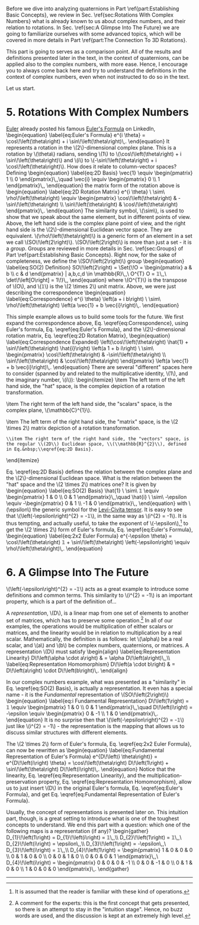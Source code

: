 <script src="load-mathjax.js" async></script> 

Before we dive into analyzing quaternions in Part&nbsp;\\ref{part:Establishing Basic Concepts}, we review in Sec.&nbsp;\\ref{sec:Rotations With Complex Numbers} what is already known to us about complex numbers, and their relation to rotations. In Sec.&nbsp;\\ref{sec:A Glimpse Into The Future} we are going to familiarize ourselves with some advanced topics, which will be covered in more details in Part&nbsp;\\ref{part:The Connection To 3D Rotations}.

This part is going to serves as a comparison point. All of the results and definitions presented later in the text, in the context of quaternions, can be applied also to the complex numbers, with more ease. Hence, I encourage you to always come back here and try to understand the definitions in the context of complex numbers, even when not instructed to do so in the text.

Let us start.

# 5. Rotations With Complex Numbers
<div style="display:none">\(\setSection{5}\)</div>

[Euler](https://en.wikipedia.org/wiki/Leonhard_Euler) already posted his famous [Euler's Formula](https://en.wikipedia.org/wiki/Euler%27s_formula) on LinkedIn,
\\begin{equation}
	\\label{eq:Euler's Formula}
	e^{i \\theta} = \\cos\\!\\left(\\theta\\right) + i \\sin\\!\\left(\\theta\\right)\\,.
\\end{equation}
It represents a rotation in the \\(2\\)-dimensional complex plane. This is a rotation by \\(\\theta\\) radians, sending \\(1\\) to \\(\\cos\\!\\left(\\theta\\right) + i \\sin\\!\\left(\\theta\\right)\\) and \\(i\\) to \\(-\\sin\\!\\left(\\theta\\right) + i \\cos\\!\\left(\\theta\\right)\\). How does it relate to column-vector spaces? Defining
\\begin{equation}
	\\label{eq:2D Basis}
	\\vec{1} \\equiv \\begin{pmatrix} 1 \\\\ 0 \\end{pmatrix}\\,,\\quad \\vec{i} \\equiv \\begin{pmatrix} 0 \\\\ 1 \\end{pmatrix}\\,,
\\end{equation}
the matrix form of the rotation above is
\\begin{equation}
	\\label{eq:2D Rotation Matrix}
	e^{i \\theta} \\ \\sim\\  \\rho\\!\\left(\\theta\\right) \\equiv \\begin{pmatrix} \\cos\\!\\left(\\theta\\right) & -\\sin\\!\\left(\\theta\\right) \\\\ \\sin\\!\\left(\\theta\\right) & \\cos\\!\\left(\\theta\\right) \\end{pmatrix}\\,.
\\end{equation}
The similarity symbol, \\(\\sim\\), is used to show that we speak about the same element, but in different points of view. Above, the left hand side is the complex plane point of view, and the right hand side is the \\(2\\)-dimensional Euclidean vector space. They are equivalent. \\(\\rho\\!\\left(\\theta\\right)\\) is a generic form of an element in a set we call \\(SO\\!\\left(2\\right)\\). \\(SO\\!\\left(2\\right)\\) is more than just a set - it is a *group*. Groups are reviewed in more details in Sec.&nbsp;\\ref{sec:Groups} of Part&nbsp;\\ref{part:Establishing Basic Concepts}. Right now, for the sake of completeness, we define the \\(SO\\!\\left(2\\right)\\) group
\\begin{equation}
	\\label{eq:SO(2) Definition}
	SO\\!\\left(2\\right) = \\Set{\\!O = \\begin{pmatrix} a & b \\\\ c & d \\end{pmatrix} | a,b,c,d \\in \\mathbb{R}\\,,\\ O^{T} O = 𝟙\\,,\\ \\det\\!\\left[O\\right] = 1\\!}\\,,
\\end{equation}
where \\(O^{T}\\) is the transpose of \\(O\\), and \\(𝟙\\) is the \\(2 \\times 2\\) unit matrix. Above, we were just describing the correspondence
\\begin{equation}
	\\label{eq:Correspondence}
	e^{i \\theta} \\left(a + i b\\right) \\ \\sim\\  \\rho\\!\\left(\\theta\\right) \\left(a \\vec{1} + b \\vec{i}\\right)\\,.
\\end{equation}

This simple example allows us to build some tools for the future. We first expand the correspondence above, Eq.&nbsp;\\eqref{eq:Correspondence}, using Euler's formula, Eq.&nbsp;\\eqref{eq:Euler's Formula}, and the \\(2\\)-dimensional rotation matrix, Eq.&nbsp;\\eqref{eq:2D Rotation Matrix},
\\begin{equation}
	\\label{eq:Correspondence Expanded}
	\\left(\\cos\\!\\left(\\theta\\right) \\hat{1} + \\sin\\!\\left(\\theta\\right) \\hat{i}\\right) \\left(a 1 + b i\\right) \\ \\sim\\  \\begin{pmatrix} \\cos\\!\\left(\\theta\\right) & -\\sin\\!\\left(\\theta\\right) \\\\ \\sin\\!\\left(\\theta\\right) & \\cos\\!\\left(\\theta\\right) \\end{pmatrix} \\left(a \\vec{1} + b \\vec{i}\\right)\\,.
\\end{equation}
There are several "different" spaces here to consider (spanned by and related to the multiplicative identity, \\(1\\), and the imaginary number, \\(i\\)):
\\begin{itemize}
	\\item The left term of the left hand side, the "hat" space, is the complex depiction of a rotation transformation.

  \\item The right term of the left hand side, the "scalars" space, is the complex plane, \\(\\mathbb{C}^{1}\\).

  \\item The left term of the right hand side, the "matrix" space, is the \\(2 \\times 2\\) matrix depiction of a rotation transformation.

	\\item The right term of the right hand side, the "vectors" space, is the regular \\(2D\\) Euclidean space, \\(\\mathbb{R}^{2}\\), defined in Eq.&nbsp;\\eqref{eq:2D Basis}.
\\end{itemize}

Eq.&nbsp;\\eqref{eq:2D Basis} defines the relation between the complex plane and the \\(2\\)-dimensional Euclidean space. What is the relation between the "hat" space and the \\(2 \\times 2\\) matrices one? It is given by
\\begin{equation}
	\\label{eq:SO(2) Basis}
	\\hat{1} \\ \\sim\\  𝟙 \\equiv \\begin{pmatrix} 1 & 0 \\\\ 0 & 1 \\end{pmatrix}\\,,\\quad \\hat{i} \\ \\sim\\  -\\epsilon \\equiv -\\begin{pmatrix} 0 & 1 \\\\ -1 & 0 \\end{pmatrix}\\,,
\\end{equation}
with \\(\\epsilon\\) the generic symbol for the [Levi-Civita tensor](https://en.wikipedia.org/wiki/Levi-Civita_symbol#Two_dimensions). It is easy to see that \\(\\left(-\\epsilon\\right)^{2} = -𝟙\\), in the same way as \\(i^{2} = -1\\). It is thus tempting, and actually useful, to take the exponent of \\(-\\epsilon\\),[^4] to get the \\(2 \\times 2\\) form of Euler's formula, Eq.&nbsp;\\eqref{eq:Euler's Formula},
\\begin{equation}
	\\label{eq:2x2 Euler Formula}
	e^{-\\epsilon \\theta} = \\cos\\!\\left(\\theta\\right) 𝟙 + \\sin\\!\\left(\\theta\\right) \\left(-\\epsilon\\right) \\equiv \\rho\\!\\left(\\theta\\right)\\,.
\\end{equation}

# 6. A Glimpse Into The Future
<div style="display:none">\(\setSection{6}\)</div>

\\(\\left(-\\epsilon\\right)^{2} = -𝟙\\) acts as a great example to introduce some definitions and common terms. This similarity to \\(i^{2} = -1\\) is an important property, which is a part of the definition of...

A *representation*, \\(D\\), is a linear map from one set of elements to another set of matrices, which has to preserve some operation.[^5] In all of our examples, the operations would be multiplication of either scalars or matrices, and the linearity would be in relation to multiplication by a real scalar. Mathematically, the definition is as follows: let \\(\\alpha\\) be a real scalar, and \\(a\\) and \\(b\\) be complex numbers, quaternions, or matrices. A representation \\(D\\) must satisfy
\\begin{align}
	\\label{eq:Representation Linearity}
	D\\!\\left(\\alpha \\cdot a\\right) & = \\alpha D\\!\\left(a\\right)\\,,\\\\
	\\label{eq:Representation Homomorphism}
	D\\!\\left(a \\cdot b\\right) & = D\\!\\left(a\\right) \\cdot D\\!\\left(b\\right)\\,.
\\end{align}

In our complex numbers example, what was presented as a "similarity" in Eq.&nbsp;\\eqref{eq:SO(2) Basis}, is actually a representation. It even has a special name - it is the *Fundamental* representation of \\(SO\\!\\left(2\\right)\\)
\\begin{equation}
	\\label{eq:i Fundamental Representation}
	D\\!\\left(1\\right) = 𝟙 \\equiv \\begin{pmatrix} 1 & 0 \\\\ 0 & 1 \\end{pmatrix}\\,,\\quad D\\!\\left(i\\right) = -\\epsilon \\equiv \\begin{pmatrix} 0 & -1 \\\\ 1 & 0 \\end{pmatrix}\\,.
\\end{equation}
It is no surprise then that \\(\\left(-\\epsilon\\right)^{2} = -𝟙\\) just like \\(i^{2} = -1\\) - the representation is the mapping that allows us to discuss similar structures with different elements.

The \\(2 \\times 2\\) form of Euler's formula, Eq.&nbsp;\\eqref{eq:2x2 Euler Formula}, can now be rewritten as
\\begin{equation}
	\\label{eq:Fundamental Representation of Euler's Formula}
	e^{D\\!\\left(i \\theta\\right)} = e^{D\\!\\left(i\\right) \\theta} = \\cos\\!\\left(\\theta\\right) D\\!\\left(1\\right) + \\sin\\!\\left(\\theta\\right) D\\!\\left(i\\right)\\,.
\\end{equation}
Notice that the linearity, Eq.&nbsp;\\eqref{eq:Representation Linearity}, and the multiplication-preservation property, Eq.&nbsp;\\eqref{eq:Representation Homomorphism}, allow us to just insert \\(D\\) in the original Euler's formula, Eq.&nbsp;\\eqref{eq:Euler's Formula}, and get Eq.&nbsp;\\eqref{eq:Fundamental Representation of Euler's Formula}.

Usually, the concept of representations is presented later on. This intuition part, though, is a great setting to introduce what is one of the toughest concepts to understand. We end this part with a question: which one of the following maps is a representation (if any)?
\\begin{gather}
	D_{1}\\!\\left(1\\right) = D_{1}\\!\\left(i\\right) = 𝟙\\,,\\\\
	D_{2}\\!\\left(1\\right) = 𝟙\\,,\\ D_{2}\\!\\left(i\\right) = \\epsilon\\,,\\\\
	D_{3}\\!\\left(1\\right) = -\\epsilon\\,,\\ D_{3}\\!\\left(i\\right) = 𝟙\\,,\\\\
	D_{4}\\!\\left(1\\right) = \\begin{pmatrix} 1 & 0 & 0 & 0 \\\\ 0 & 1 & 0 & 0 \\\\ 0 & 0 & 1 & 0  \\\\ 0 & 0 & 0 & 1 \\end{pmatrix}\\,,\\ D_{4}\\!\\left(i\\right) = \\begin{pmatrix} 0 & 0 & 0 & -1 \\\\ 0 & 0 & -1 & 0 \\\\ 0 & 1 & 0 & 0  \\\\ 1 & 0 & 0 & 0 \\end{pmatrix}\\,.
			\\end{gather}

---

[^4]: It is assumed that the reader is familiar with these kind of operations.
[^5]: A comment for the experts: this is the first concept that gets presented, so there is an attempt to stay in the "intuition stage". Hence, no buzz words are used, and the discussion is kept at an extremely high level.
